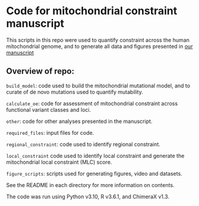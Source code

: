 # Code for mitochondrial constraint manuscript

This scripts in this repo were used to quantify constraint across the human mitochondrial genome, and to generate all data and figures presented in [our manuscript](<placeholder>)

## Overview of repo:

`build_model`: code used to build the mitochondrial mutational model, and to curate of de novo mutations used to quantify mutability.

`calculate_oe`: code for assessment of mitochondrial constraint across functional variant classes and loci. 

`other`: code for other analyses presented in the manuscript.

`required_files`: input files for code.

`regional_constraint`: code used to identify regional constraint.

`local_constraint` code used to identify local constraint and generate the mitochondrial local constraint (MLC) score.

`figure_scripts`: scripts used for generating figures, video and datasets.


See the README in each directory for more information on contents.

The code was run using Python v3.10, R v3.6.1, and ChimeraX v1.3.
